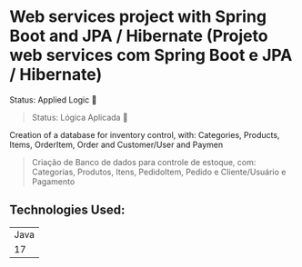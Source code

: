 # Web services project with Spring Boot and JPA / Hibernate (Projeto web services com Spring Boot e JPA / Hibernate)

Status: Applied Logic  🚨

> Status: Lógica Aplicada 🚨


Creation of a database for inventory control, with:
Categories, Products, Items, OrderItem, Order and Customer/User and Paymen

> Criação de Banco de dados para controle de estoque, com:
Categorias, Produtos, Itens, PedidoItem, Pedido e Cliente/Usuário e Pagamento

## Technologies Used:

<table>
  <tr>
    <td>
      Java
    </td>
  </tr>
  <tr>
    <td>
      17
    </td>
  </tr>
</table>
